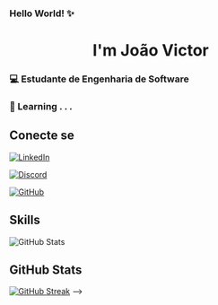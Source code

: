 ### Hello World! ✨

# <center>**I'm João Victor**

### 💻 Estudante de Engenharia de Software
### 📖 Learning . . .


## Conecte se

[![LinkedIn](https://img.shields.io/badge/LinkedIn-0077B5?style=for-the-badge&logo=linkedin&logoColor=~fff)](https://www.linkedin.com/in/joão-victor-miranda-oliveira-4091ab2b9/) 

[![Discord](https://img.shields.io/badge/Discord-7289DA?style=for-the-badge&logo=discord&logoColor=white)](https://discord.com/channels/@SEUUSERNAME/) 

[![GitHub](https://img.shields.io/badge/GitHub-100000?style=for-the-badge&logo=github&logoColor=white)](https://github.com/SEUUSERNAME)

## Skills 

![GitHub Stats](https://github-readme-stats.vercel.app/api?username=mirandajv&theme=transparent&bg_color="35,4158d0,c850c0,ffcc70"&show_icons=true&icon_color=30A3DC&title_color=30A3DC&text_color=30A3DC)

## GitHub Stats

[![GitHub Streak](https://streak-stats.demolab.com/?user=mirandajv&theme=ocean-gradient)](https://git.io/streak-stats)
-->

